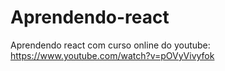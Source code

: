 # Aprendendo-react
Aprendendo react com curso online do youtube: https://www.youtube.com/watch?v=pOVyVivyfok
